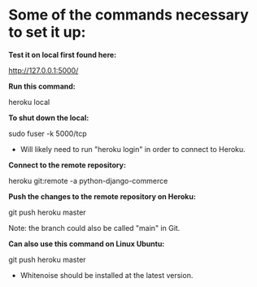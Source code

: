 
# Some of the commands necessary to set it up:

**Test it on local first found here:**

 http://127.0.0.1:5000/

**Run this command:**

heroku local

**To shut down the local:**

sudo fuser -k 5000/tcp

* Will likely need to run "heroku login" in order to connect to Heroku.

**Connect to the remote repository:**

heroku git:remote -a python-django-commerce


**Push the changes to the remote repository on Heroku:**

git push heroku master

Note: the branch could also be called "main" in Git.

**Can also use this command on Linux Ubuntu:**

git push heroku master

* Whitenoise should be installed at the latest version.
